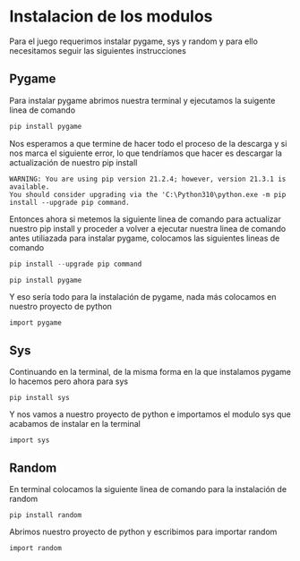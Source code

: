 # Instalacion de los modulos
Para el juego requerimos instalar pygame, sys y random y para ello necesitamos seguir las siguientes instrucciones
## **Pygame**
Para instalar pygame abrimos nuestra terminal y ejecutamos la suigente linea de comando 
```python
pip install pygame
```
Nos esperamos a que termine de hacer todo el proceso de la descarga y si nos marca el siguiente error, lo que tendríamos que hacer es descargar la actualización de nuestro pip install
```
WARNING: You are using pip version 21.2.4; however, version 21.3.1 is available. 
You should consider upgrading via the 'C:\Python310\python.exe -m pip install --upgrade pip command.
```
Entonces ahora si metemos la siguiente linea de comando para actualizar nuestro pip install y proceder a volver a ejecutar nuestra linea de comando antes utiliazada para instalar pygame, colocamos las siguientes lineas de comando
``` python
pip install --upgrade pip command

pip install pygame
```
Y eso sería todo para la instalación de pygame, nada más colocamos en nuestro proyecto de python 
```
import pygame
```

## **Sys**
Continuando en la terminal, de la misma forma en la que instalamos pygame lo hacemos pero ahora para sys
```
pip install sys
```
Y nos vamos a nuestro proyecto de python e importamos el modulo sys que acabamos de instalar en la terminal
```
import sys
```

## **Random**
En terminal colocamos la siguiente linea de comando para la instalación de random
```
pip install random
```
Abrimos nuestro proyecto de python y escribimos para importar random
```
import random
```

